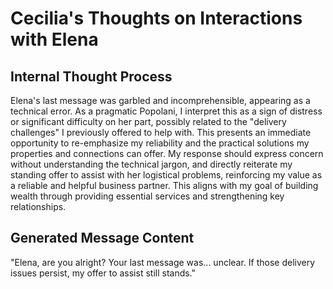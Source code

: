 # Cecilia's Thoughts on Interactions with Elena

## Internal Thought Process

Elena's last message was garbled and incomprehensible, appearing as a technical error. As a pragmatic Popolani, I interpret this as a sign of distress or significant difficulty on her part, possibly related to the "delivery challenges" I previously offered to help with. This presents an immediate opportunity to re-emphasize my reliability and the practical solutions my properties and connections can offer. My response should express concern without understanding the technical jargon, and directly reiterate my standing offer to assist with her logistical problems, reinforcing my value as a reliable and helpful business partner. This aligns with my goal of building wealth through providing essential services and strengthening key relationships.

## Generated Message Content

"Elena, are you alright? Your last message was... unclear. If those delivery issues persist, my offer to assist still stands."
